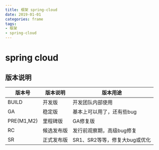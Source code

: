 ```yaml
---
title: 框架 spring-cloud
date: 2019-01-01
categories: frame
tags:
- 框架
- spring-cloud
---
```



# spring cloud

## 版本说明

| 版本号        | 版本说明  | 版本用途                |
|------------|-------|---------------------|
| BUILD      | 开发版   | 开发团队内部使用            |
| GA         | 稳定版   | 基本上可以用了，还有些bug      |
| PRE(M1,M2) | 里程碑版  | GA修复版               |
| RC         | 候选发布版 | 发行前观察期，高级bug修复      |
| SR         | 正式发布版 | SR1、SR2等等，修复大bug或优化 |
